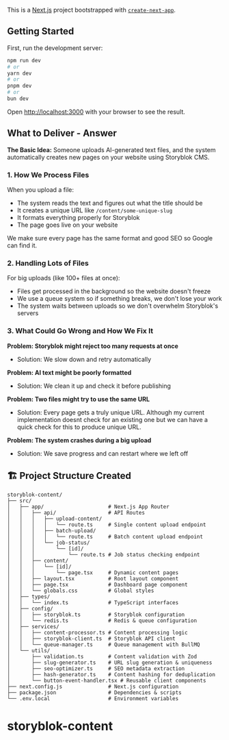 This is a [Next.js](https://nextjs.org) project bootstrapped with [`create-next-app`](https://nextjs.org/docs/app/api-reference/cli/create-next-app).

## Getting Started

First, run the development server:

```bash
npm run dev
# or
yarn dev
# or
pnpm dev
# or
bun dev
```

Open [http://localhost:3000](http://localhost:3000) with your browser to see the result.

## What to Deliver - Answer

**The Basic Idea:** Someone uploads AI-generated text files, and the system automatically creates new pages on your website using Storyblok CMS.

### 1. How We Process Files

When you upload a file:

- The system reads the text and figures out what the title should be
- It creates a unique URL like `/content/some-unique-slug`
- It formats everything properly for Storyblok
- The page goes live on your website

We make sure every page has the same format and good SEO so Google can find it.

### 2. Handling Lots of Files

For big uploads (like 100+ files at once):

- Files get processed in the background so the website doesn't freeze
- We use a queue system so if something breaks, we don't lose your work
- The system waits between uploads so we don't overwhelm Storyblok's servers

### 3. What Could Go Wrong and How We Fix It

**Problem: Storyblok might reject too many requests at once**

- Solution: We slow down and retry automatically

**Problem: AI text might be poorly formatted**

- Solution: We clean it up and check it before publishing

**Problem: Two files might try to use the same URL**

- Solution: Every page gets a truly unique URL. Although my current implementation doesnt check for an existing one but we can have a quick check for this to produce unique URL.

**Problem: The system crashes during a big upload**

- Solution: We save progress and can restart where we left off

## 🏗️ Project Structure Created

```
storyblok-content/
├── src/
│   ├── app/                     # Next.js App Router
│   │   ├── api/                 # API Routes
│   │   │   ├── upload-content/
│   │   │   │   └── route.ts     # Single content upload endpoint
│   │   │   ├── batch-upload/
│   │   │   │   └── route.ts     # Batch content upload endpoint
│   │   │   └── job-status/
│   │   │       └── [id]/
│   │   │           └── route.ts # Job status checking endpoint
│   │   ├── content/
│   │   │   └── [id]/
│   │   │       └── page.tsx     # Dynamic content pages
│   │   ├── layout.tsx           # Root layout component
│   │   ├── page.tsx             # Dashboard page component
│   │   └── globals.css          # Global styles
│   ├── types/
│   │   └── index.ts             # TypeScript interfaces
│   ├── config/
│   │   ├── storyblok.ts         # Storyblok configuration
│   │   └── redis.ts             # Redis & queue configuration
│   ├── services/
│   │   ├── content-processor.ts # Content processing logic
│   │   ├── storyblok-client.ts  # Storyblok API client
│   │   └── queue-manager.ts     # Queue management with BullMQ
│   └── utils/
│       ├── validation.ts        # Content validation with Zod
│       ├── slug-generator.ts    # URL slug generation & uniqueness
│       ├── seo-optimizer.ts     # SEO metadata extraction
│       ├── hash-generator.ts    # Content hashing for deduplication
│       └── button-event-handler.tsx # Reusable client components
├── next.config.js               # Next.js configuration
├── package.json                 # Dependencies & scripts
└── .env.local                   # Environment variables
```
# storyblok-content
